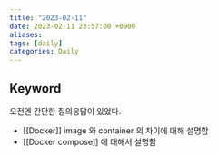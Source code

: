```yaml
---
title: "2023-02-11"
date: 2023-02-11 23:57:00 +0900
aliases: 
tags: [daily]
categories: Daily
---
```


## Keyword

오전엔 간단한 질의응답이 있었다.

- [[Docker]] image 와 container 의 차이에 대해 설명함
- [[Docker compose]] 에 대해서 설명함